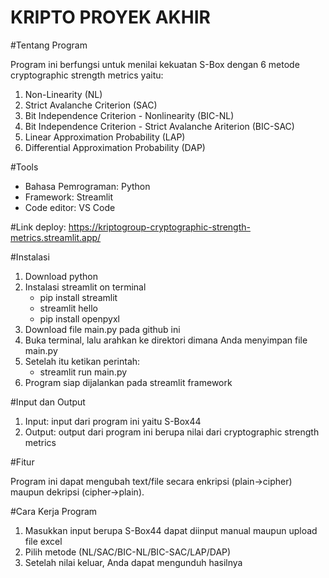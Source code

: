 # KRIPTO PROYEK AKHIR

#Tentang Program

Program ini berfungsi untuk menilai kekuatan S-Box dengan 6 metode cryptographic strength metrics yaitu:
1) Non-Linearity (NL)
2) Strict Avalanche Criterion (SAC)
3) Bit Independence Criterion - Nonlinearity (BIC-NL)
4) Bit Independence Criterion - Strict Avalanche Ariterion (BIC-SAC)
5) Linear Approximation Probability (LAP)
6) Differential Approximation Probability (DAP)


#Tools
 - Bahasa Pemrograman: Python
 - Framework: Streamlit
 - Code editor: VS Code

#Link deploy: https://kriptogroup-cryptographic-strength-metrics.streamlit.app/

#Instalasi
1) Download python
2) Instalasi streamlit on terminal
   - pip install streamlit
   - streamlit hello
   - pip install openpyxl
3) Download file main.py pada github ini
4) Buka terminal, lalu arahkan ke direktori dimana Anda menyimpan file main.py
5) Setelah itu ketikan perintah:
   - streamlit run main.py
6) Program siap dijalankan pada streamlit framework


#Input dan Output

1) Input: input dari program ini yaitu S-Box44
2) Output: output dari program ini berupa nilai dari cryptographic strength metrics


#Fitur

Program ini dapat mengubah text/file secara enkripsi (plain->cipher) maupun dekripsi (cipher->plain).


#Cara Kerja Program
1) Masukkan input berupa S-Box44 dapat diinput manual maupun upload file excel
2) Pilih metode (NL/SAC/BIC-NL/BIC-SAC/LAP/DAP)
3) Setelah nilai keluar, Anda dapat mengunduh hasilnya
